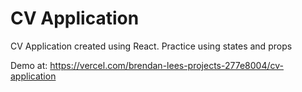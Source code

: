 # CV Application

CV Application created using React. Practice using states and props

Demo at: https://vercel.com/brendan-lees-projects-277e8004/cv-application
